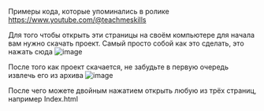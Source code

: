 Примеры кода, которые упоминались в ролике https://www.youtube.com/@teachmeskills

Для того чтобы открыть эти страницы на своём компьютере для начала вам нужно скачать проект.
Самый просто собой как это сделать, это нажать сюда
![image](https://github.com/JinOptimist/TutorialV0/assets/5163664/00cc309d-4c52-499a-8db6-4b405f876b8c)

После того как проект скачается, не забудьте в первую очередь извлечь его из архива
![image](https://github.com/JinOptimist/TutorialV0/assets/5163664/473497b0-1dfe-49f8-a192-166443691f4c)

После чего можете двойным нажатием открыть любую из трёх страниц, например Index.html
